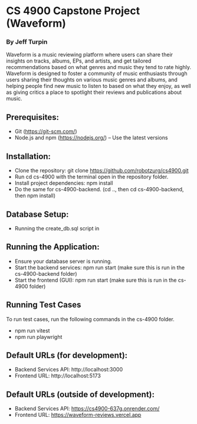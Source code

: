 # CS 4900 Capstone Project (Waveform)
### By Jeff Turpin

Waveform is a music reviewing platform where users can share their insights on tracks, albums, EPs, and artists, and get tailored recommendations based on what genres and music they tend to rate highly. Waveform is designed to foster a community of music enthusiasts through users sharing their thoughts on various music genres and albums, and helping people find new music to listen to based on what they enjoy, as well as giving critics a place to spotlight their reviews and publications about music.

## Prerequisites:
- Git (https://git-scm.com/) 
- Node.js and npm (https://nodejs.org/) – Use the latest versions

## Installation:
- Clone the repository: git clone https://github.com/robotzurg/cs4900.git 
- Run cd cs-4900 with the terminal open in the repository folder.
- Install project dependencies: npm install
- Do the same for cs-4900-backend. (cd .., then cd cs-4900-backend, then npm install)

## Database Setup: 
- Running the create_db.sql script in 

## Running the Application:
- Ensure your database server is running.
- Start the backend services: npm run start (make sure this is run in the cs-4900-backend folder)
- Start the frontend (GUI): npm run start (make sure this is run in the cs-4900 folder)

## Running Test Cases
To run test cases, run the following commands in the cs-4900 folder.
- npm run vitest
- npm run playwright

## Default URLs (for development):
- Backend Services API: http://localhost:3000
- Frontend URL: http://localhost:5173

## Default URLs (outside of development):
- Backend Services API: https://cs4900-637g.onrender.com/
- Frontend URL: https://waveform-reviews.vercel.app